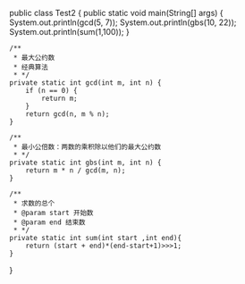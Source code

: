 

public class Test2 {
	public static void main(String[] args) {
		System.out.println(gcd(5, 7));
		System.out.println(gbs(10, 22));
		System.out.println(sum(1,100));
	}

	/**
	 * 最大公约数
	 * 经典算法
	 * */
	private static int gcd(int m, int n) {
		if (n == 0) {
			return m;
		}
		return gcd(n, m % n);
	}

	/**
	 * 最小公倍数：两数的乘积除以他们的最大公约数
	 * */
	private static int gbs(int m, int n) {
		return m * n / gcd(m, n);
	}
	
	/**
	 * 求数的总个
	 * @param start 开始数
	 * @param end 结束数
	 * */
	private static int sum(int start ,int end){
		return (start + end)*(end-start+1)>>>1;
	}
}

